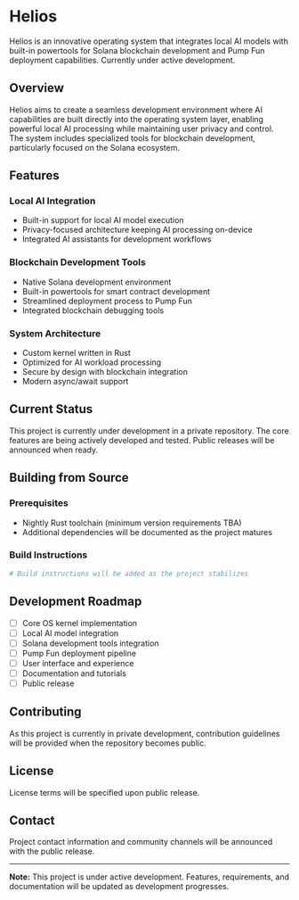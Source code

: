 # Helios

Helios is an innovative operating system that integrates local AI models with built-in powertools for Solana blockchain development and Pump Fun deployment capabilities. Currently under active development.

## Overview

Helios aims to create a seamless development environment where AI capabilities are built directly into the operating system layer, enabling powerful local AI processing while maintaining user privacy and control. The system includes specialized tools for blockchain development, particularly focused on the Solana ecosystem.

## Features

### Local AI Integration
- Built-in support for local AI model execution
- Privacy-focused architecture keeping AI processing on-device
- Integrated AI assistants for development workflows

### Blockchain Development Tools
- Native Solana development environment
- Built-in powertools for smart contract development
- Streamlined deployment process to Pump Fun
- Integrated blockchain debugging tools

### System Architecture
- Custom kernel written in Rust
- Optimized for AI workload processing
- Secure by design with blockchain integration
- Modern async/await support

## Current Status

This project is currently under development in a private repository. The core features are being actively developed and tested. Public releases will be announced when ready.

## Building from Source

### Prerequisites
- Nightly Rust toolchain (minimum version requirements TBA)
- Additional dependencies will be documented as the project matures

### Build Instructions
```bash
# Build instructions will be added as the project stabilizes
```

## Development Roadmap

- [ ] Core OS kernel implementation
- [ ] Local AI model integration
- [ ] Solana development tools integration
- [ ] Pump Fun deployment pipeline
- [ ] User interface and experience
- [ ] Documentation and tutorials
- [ ] Public release

## Contributing

As this project is currently in private development, contribution guidelines will be provided when the repository becomes public.

## License

License terms will be specified upon public release.

## Contact

Project contact information and community channels will be announced with the public release.

---

**Note:** This project is under active development. Features, requirements, and documentation will be updated as development progresses.
